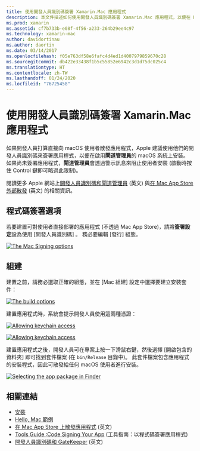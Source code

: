 ```yaml
---
title: 使用開發人員識別碼簽署 Xamarin.Mac 應用程式
description: 本文件描述如何使用開發人員識別碼簽署 Xamarin.Mac 應用程式，以便在 Mac App Store 外散發。 並討論程式碼簽署選項及建置。
ms.prod: xamarin
ms.assetid: cf7b733b-e08f-4f56-a233-264b29ee4c97
ms.technology: xamarin-mac
author: davidortinau
ms.author: daortin
ms.date: 03/14/2017
ms.openlocfilehash: f05e763df58e6fafc4d4ed1d4007979859670c28
ms.sourcegitcommit: db422e33438f1b5c55852e6942c3d1d75dc025c4
ms.translationtype: HT
ms.contentlocale: zh-TW
ms.lasthandoff: 01/24/2020
ms.locfileid: "76725458"
---
```

# <a name="signing-xamarinmac-apps-with-a-developer-id"></a>使用開發人員識別碼簽署 Xamarin.Mac 應用程式

如果開發人員打算直接向 macOS 使用者散發應用程式，Apple 建議使用他們的開發人員識別碼來簽署應用程式，以便在啟用**閘道管理員**的 macOS 系統上安裝。 如果尚未簽署應用程式，**閘道管理員**會透過警示訊息來阻止使用者安裝 (啟動時按住 Control 鍵即可略過此限制)。

閱讀更多 Apple 網站上[開發人員識別碼和閘道管理員](https://developer.apple.com/developer-id/) \(英文\) 與[在 Mac App Store 外部散發](https://developer.apple.com/library/content/documentation/IDEs/Conceptual/AppDistributionGuide/Introduction/Introduction.html) \(英文\) 的相關資訊。

## <a name="code-signing-options"></a>程式碼簽署選項

若要建置可對使用者直接部署的應用程式 (不透過 Mac App Store)，請將**簽署設定**設為使用 [開發人員識別碼]  。 務必要編輯 [發行]  組態。

 [![](signing-images/config02.png "The Mac Signing options")](signing-images/config02.png#lightbox)

## <a name="build"></a>組建

建置之前，請務必選取正確的組態，並在 [Mac 組建]  設定中選擇要建立安裝套件：

[![](signing-images/config03.png "The build options")](signing-images/config03.png#lightbox)

建置應用程式時，系統會提示開發人員使用這兩種憑證：

 [![](signing-images/image57.png "Allowing keychain access")](signing-images/image57.png#lightbox)

 [![](signing-images/image58.png "Allowing keychain access")](signing-images/image58.png#lightbox)

建置應用程式之後，開發人員可在專案上按一下滑鼠右鍵，然後選擇 [開啟包含的資料夾]  即可找到套件檔案 (在 `bin/Release` 目錄中)。 此套件檔案包含應用程式的安裝程式，因此可散發給任何 macOS 使用者進行安裝。

 [![](signing-images/image59.png "Selecting the app package in Finder")](signing-images/image59.png#lightbox)

## <a name="related-links"></a>相關連結

- [安裝](~//mac/get-started/installation.md)
- [Hello, Mac 範例](~//mac/get-started/hello-mac.md)
- [在 Mac App Store 上散發應用程式](https://developer.apple.com/devcenter/mac/checklist/) \(英文\)
- [Tools Guide :Code Signing Your App](https://developer.apple.com/library/mac/#documentation/ToolsLanguages/Conceptual/OSXWorkflowGuide/CodeSigning/CodeSigning.html) (工具指南：以程式碼簽署應用程式)
- [開發人員識別碼和 GateKeeper](https://developer.apple.com/developer-id/) \(英文\)
